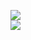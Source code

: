 [![](https://img.shields.io/badge/Made%20With-Github%20Spray-lightgrey.svg?style=for-the-badge&logo=github)](https://github.com/Annihil/github-spray#16099)  
[![](https://i.imgur.com/2DrTn0Z.gif)](https://github.com/Annihil/github-spray)